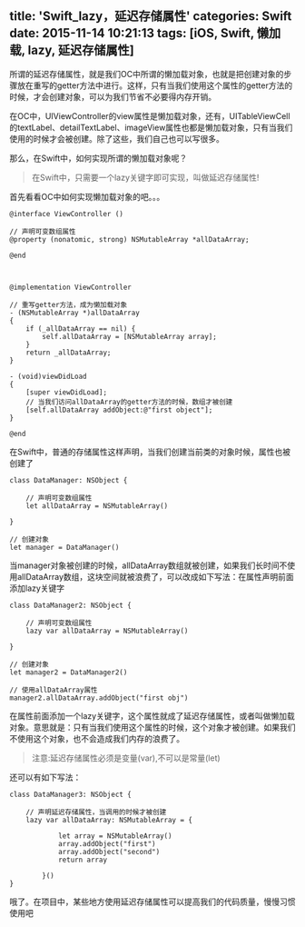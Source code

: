 title: 'Swift_lazy，延迟存储属性'
categories: Swift
date: 2015-11-14 10:21:13
tags: [iOS, Swift, 懒加载, lazy, 延迟存储属性]
---

所谓的延迟存储属性，就是我们OC中所谓的懒加载对象，也就是把创建对象的步骤放在重写的getter方法中进行。这样，只有当我们使用这个属性的getter方法的时候，才会创建对象，可以为我们节省不必要得内存开销。

在OC中，UIViewController的view属性是懒加载对象，还有，UITableViewCell的textLabel、detailTextLabel、imageView属性也都是懒加载对象，只有当我们使用的时候才会被创建。除了这些，我们自己也可以写很多。

那么，在Swift中，如何实现所谓的懒加载对象呢？
<!--more-->
> 在Swift中，只需要一个lazy关键字即可实现，叫做延迟存储属性!

首先看看OC中如何实现懒加载对象的吧。。。

```
@interface ViewController ()

// 声明可变数组属性
@property (nonatomic, strong) NSMutableArray *allDataArray;

@end



@implementation ViewController

// 重写getter方法，成为懒加载对象
- (NSMutableArray *)allDataArray
{
    if (_allDataArray == nil) {
        self.allDataArray = [NSMutableArray array];
    }
    return _allDataArray;
}

- (void)viewDidLoad
{
    [super viewDidLoad];
    // 当我们访问allDataArray的getter方法的时候，数组才被创建
    [self.allDataArray addObject:@"first object"];
}

@end
```

在Swift中，普通的存储属性这样声明，当我们创建当前类的对象时候，属性也被创建了

```
class DataManager: NSObject {

    // 声明可变数组属性
    let allDataArray = NSMutableArray()

}

// 创建对象
let manager = DataManager()
```

当manager对象被创建的时候，allDataArray数组就被创建，如果我们长时间不使用allDataArray数组，这块空间就被浪费了，可以改成如下写法：在属性声明前面添加lazy关键字


```
class DataManager2: NSObject {

    // 声明可变数组属性
    lazy var allDataArray = NSMutableArray()

}

// 创建对象
let manager2 = DataManager2()

// 使用allDataArray属性
manager2.allDataArray.addObject("first obj")

```

在属性前面添加一个lazy关键字，这个属性就成了延迟存储属性，或者叫做懒加载对象。意思就是：只有当我们使用这个属性的时候，这个对象才被创建。如果我们不使用这个对象，也不会造成我们内存的浪费了。



> 注意:延迟存储属性必须是变量(var),不可以是常量(let)

还可以有如下写法：

```
class DataManager3: NSObject {

    // 声明延迟存储属性，当调用的时候才被创建
    lazy var allDataArray: NSMutableArray = {

            let array = NSMutableArray()
            array.addObject("first")
            array.addObject("second")
            return array

        }()
}
```

哦了。在项目中，某些地方使用延迟存储属性可以提高我们的代码质量，慢慢习惯使用吧

